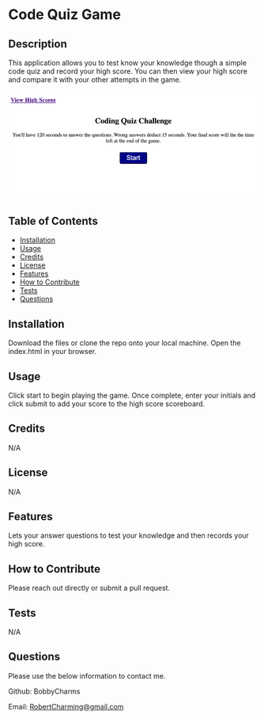 # Code Quiz Game 

## Description
This application allows you to test know your knowledge though a simple code quiz and record your high score. You can then view your high score and compare it with your other attempts in the game. 


![Alt text](Screen%20Shot%202023-04-12%20at%201.28.03%20PM.png)

## Table of Contents
- [Installation](#installation)
- [Usage](#usage)
- [Credits](#credits)
- [License](#license)
- [Features](#features)
- [How to Contribute](#how-to-contribute)
- [Tests](#tests)
- [Questions](#questions)

## Installation
Download the files or clone the repo onto your local machine. Open the index.html in your browser. 

## Usage
Click start to begin playing the game. Once complete, enter your initials and click submit to add your score to the high score scoreboard. 

## Credits
N/A

## License
N/A

## Features
Lets your answer questions to test your knowledge and then records your high score. 

## How to Contribute
Please reach out directly or submit a pull request.       

## Tests
N/A

## Questions
Please use the below information to contact me. 

Github: BobbyCharms

Email: RobertCharming@gmail.com 
